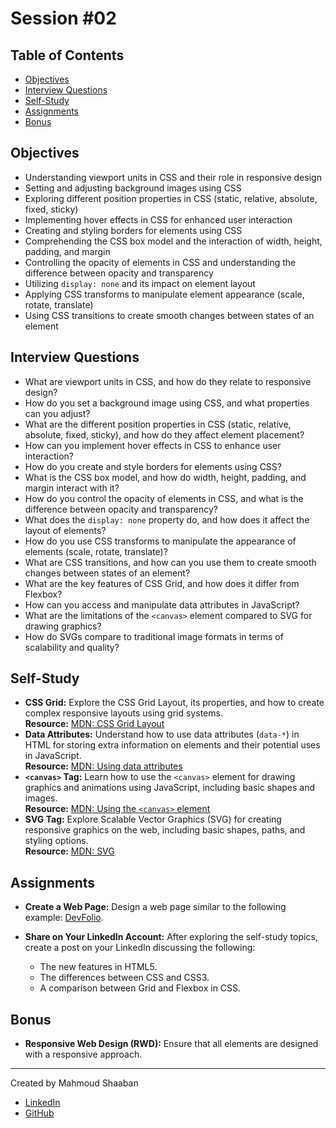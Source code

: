 # Session #02

## Table of Contents

- [Objectives](#objectives)
- [Interview Questions](#interview-questions)
- [Self-Study](#self-study)
- [Assignments](#assignments)
- [Bonus](#bonus)

## Objectives

- Understanding viewport units in CSS and their role in responsive design
- Setting and adjusting background images using CSS
- Exploring different position properties in CSS (static, relative, absolute, fixed, sticky)
- Implementing hover effects in CSS for enhanced user interaction
- Creating and styling borders for elements using CSS
- Comprehending the CSS box model and the interaction of width, height, padding, and margin
- Controlling the opacity of elements in CSS and understanding the difference between opacity and transparency
- Utilizing `display: none` and its impact on element layout
- Applying CSS transforms to manipulate element appearance (scale, rotate, translate)
- Using CSS transitions to create smooth changes between states of an element

## Interview Questions

- What are viewport units in CSS, and how do they relate to responsive design?
- How do you set a background image using CSS, and what properties can you adjust?
- What are the different position properties in CSS (static, relative, absolute, fixed, sticky), and how do they affect element placement?
- How can you implement hover effects in CSS to enhance user interaction?
- How do you create and style borders for elements using CSS?
- What is the CSS box model, and how do width, height, padding, and margin interact with it?
- How do you control the opacity of elements in CSS, and what is the difference between opacity and transparency?
- What does the `display: none` property do, and how does it affect the layout of elements?
- How do you use CSS transforms to manipulate the appearance of elements (scale, rotate, translate)?
- What are CSS transitions, and how can you use them to create smooth changes between states of an element?
- What are the key features of CSS Grid, and how does it differ from Flexbox?
- How can you access and manipulate data attributes in JavaScript?
- What are the limitations of the `<canvas>` element compared to SVG for drawing graphics?
- How do SVGs compare to traditional image formats in terms of scalability and quality?

## Self-Study

- **CSS Grid:** Explore the CSS Grid Layout, its properties, and how to create complex responsive layouts using grid systems.  
  **Resource:** [MDN: CSS Grid Layout](https://developer.mozilla.org/en-US/docs/Web/CSS/CSS_Grid_Layout)
- **Data Attributes:** Understand how to use data attributes (`data-*`) in HTML for storing extra information on elements and their potential uses in JavaScript.  
  **Resource:** [MDN: Using data attributes](https://developer.mozilla.org/en-US/docs/Learn/HTML/Howto/Use_data_attributes)
- **`<canvas>` Tag:** Learn how to use the `<canvas>` element for drawing graphics and animations using JavaScript, including basic shapes and images.  
  **Resource:** [MDN: Using the `<canvas>` element](https://developer.mozilla.org/en-US/docs/Web/API/Canvas_API/Tutorial)
- **SVG Tag:** Explore Scalable Vector Graphics (SVG) for creating responsive graphics on the web, including basic shapes, paths, and styling options.  
  **Resource:** [MDN: SVG](https://developer.mozilla.org/en-US/docs/Web/SVG)

## Assignments

- **Create a Web Page:** Design a web page similar to the following example: [DevFolio](https://mahmoudzin.github.io/DevFolio/).

- **Share on Your LinkedIn Account:** After exploring the self-study topics, create a post on your LinkedIn discussing the following:
  - The new features in HTML5.
  - The differences between CSS and CSS3.
  - A comparison between Grid and Flexbox in CSS.

## Bonus

- **Responsive Web Design (RWD):** Ensure that all elements are designed with a responsive approach.

---

Created by Mahmoud Shaaban

- [LinkedIn](https://www.linkedin.com/in/mahmoud-shaaban-5192b720a/)
- [GitHub](https://github.com/mahmoudzin)
